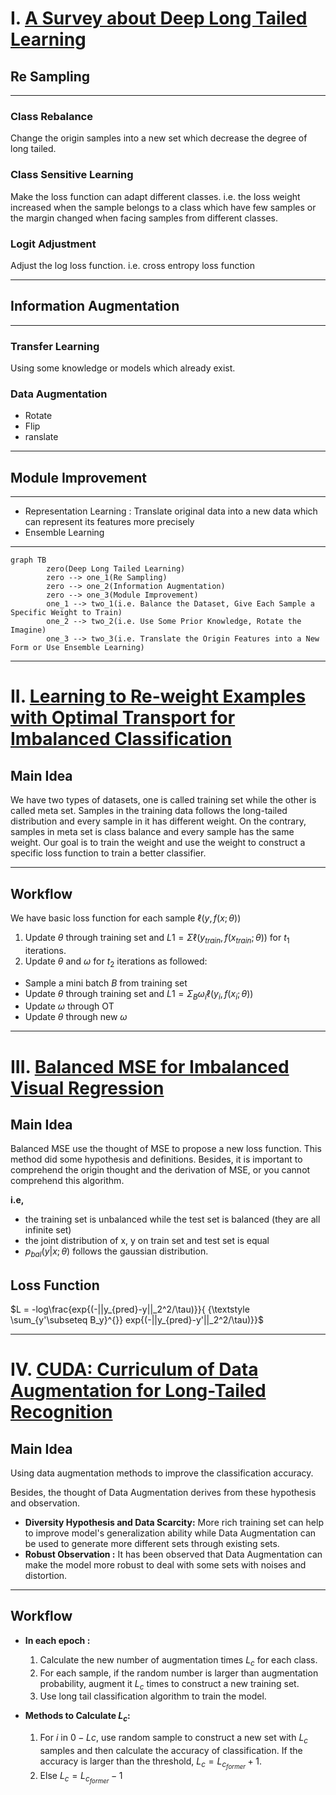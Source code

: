 # I. [A Survey about Deep Long Tailed Learning](https://arxiv.org/pdf/2110.04596.pdf)
## Re Sampling
* * *
### Class Rebalance
Change the origin samples into a new set which decrease the degree of long tailed. 
### Class Sensitive Learning
Make the loss function can adapt different classes. i.e. the loss weight increased when the sample belongs to a class which have few samples or the margin changed when facing samples from different classes.
### Logit Adjustment
Adjust the log loss function. i.e. cross entropy loss function
* * *
## Information Augmentation
* * *
### Transfer Learning
Using some knowledge or models which already exist.
### Data Augmentation
- Rotate
- Flip
- ranslate
* * *
## Module Improvement
* * *
- Representation Learning : Translate original data into a new data which can represent its features more precisely 
- Ensemble Learning
***
```mermaid
graph TB
		zero(Deep Long Tailed Learning)
		zero --> one_1(Re Sampling)
		zero --> one_2(Information Augmentation)
		zero --> one_3(Module Improvement)
		one_1 --> two_1(i.e. Balance the Dataset, Give Each Sample a Specific Weight to Train)
		one_2 --> two_2(i.e. Use Some Prior Knowledge, Rotate the Imagine)
		one_3 --> two_3(i.e. Translate the Origin Features into a New Form or Use Ensemble Learning)
```
* * *
# II. [Learning to Re-weight Examples with Optimal Transport for Imbalanced Classification](https://arxiv.org/pdf/2208.02951.pdf)
## Main Idea
We have two types of datasets, one is called training set while the other is called meta set. Samples in the training data follows the long-tailed distribution and every sample in it has different weight. On the contrary, samples in meta set is class balance and every sample has the same weight. Our goal is to train the weight and use the weight to construct a specific loss function to train a better classifier.
* * *
## Workflow
We have basic loss function for each sample $\ell (y, f(x;\theta ))$
1. Update $\theta$ through training set and $L1 = \Sigma \ell (y_{train}, f(x_{train};\theta ))$ for $t_1$ iterations.
2. Update $\theta$ and $\omega$ for $t_2$ iterations as followed:
- Sample a mini batch $B$ from training set
- Update $\theta$ through training set and $L1 = \Sigma_{B} \omega_i \ell (y_{i}, f(x_{i};\theta ))$
- Update $\omega$ through OT
- Update $\theta$ through new $\omega$
* * *
# III. [Balanced MSE for Imbalanced Visual Regression](https://arxiv.org/pdf/2203.16427.pdf)
## Main Idea
Balanced MSE use the thought of MSE to propose a new loss function. This method did some hypothesis and definitions. Besides, it is important to comprehend the origin thought and the derivation of MSE, or you cannot comprehend this algorithm.

**i.e,**
- the training set is unbalanced while the test set is balanced (they are all infinite set)
- the joint distribution of x, y on train set and test set is equal
- $p_{bal}(y|x;\theta)$ follows the gaussian distribution.
## Loss Function
$L = -log\frac{exp{(-||y_{pred}-y||_2^2/\tau)}}{ {\textstyle \sum_{y'\subseteq B_y}^{}} exp{(-||y_{pred}-y'||_2^2/\tau)}}$
***
# IV. [CUDA: Curriculum of Data Augmentation for Long-Tailed Recognition](https://openreview.net/pdf?id=RgUPdudkWlN)
## Main Idea
Using data augmentation methods to improve the classification accuracy. 

Besides, the thought of Data Augmentation derives from these hypothesis and observation.

- **Diversity Hypothesis and Data Scarcity:** More rich training set can help to improve model's generalization ability while Data Augmentation can be used to generate more different sets through existing sets.
- **Robust Observation :** It has been observed that Data Augmentation can make the model more robust to deal with some sets with noises and distortion.
***
## Workflow
- **In each epoch :**
	1. Calculate the new number of augmentation times $L_c$ for each class.
	2. For each sample, if the random number is larger than augmentation probability, augment it $L_c$ times to construct a new training set.
	3. Use long tail classification algorithm to train the model. 

- **Methods to Calculate $L_c$:**
	 1. For $i$ in $0-Lc$, use random sample to construct a new set with $L_c$ samples and then calculate the accuracy of classification. If the accuracy is larger than the threshold, $L_c = L_{c_{former}}+1$.
	 2. Else $L_c = L_{c_{former}}-1$
